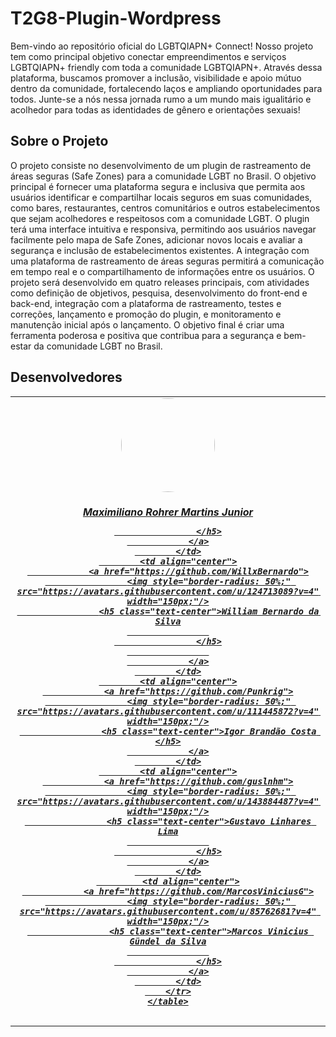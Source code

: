 

# T2G8-Plugin-Wordpress

Bem-vindo ao repositório oficial do LGBTQIAPN+ Connect! Nosso projeto tem como principal objetivo conectar empreendimentos e serviços LGBTQIAPN+ friendly com toda a comunidade LGBTQIAPN+. Através dessa plataforma, buscamos promover a inclusão, visibilidade e apoio mútuo dentro da comunidade, fortalecendo laços e ampliando oportunidades para todos. Junte-se a nós nessa jornada rumo a um mundo mais igualitário e acolhedor para todas as identidades de gênero e orientações sexuais!

## Sobre o Projeto

O projeto consiste no desenvolvimento de um plugin de rastreamento de áreas seguras (Safe Zones) para a comunidade LGBT no Brasil. O objetivo principal é fornecer uma plataforma segura e inclusiva que permita aos usuários identificar e compartilhar locais seguros em suas comunidades, como bares, restaurantes, centros comunitários e outros estabelecimentos que sejam acolhedores e respeitosos com a comunidade LGBT. O plugin terá uma interface intuitiva e responsiva, permitindo aos usuários navegar facilmente pelo mapa de Safe Zones, adicionar novos locais e avaliar a segurança e inclusão de estabelecimentos existentes. A integração com uma plataforma de rastreamento de áreas seguras permitirá a comunicação em tempo real e o compartilhamento de informações entre os usuários. O projeto será desenvolvido em quatro releases principais, com atividades como definição de objetivos, pesquisa, desenvolvimento do front-end e back-end, integração com a plataforma de rastreamento, testes e correções, lançamento e promoção do plugin, e monitoramento e manutenção inicial após o lançamento. O objetivo final é criar uma ferramenta poderosa e positiva que contribua para a segurança e bem-estar da comunidade LGBT no Brasil.

## Desenvolvedores

<table align="center">
        <tr>
            <td align="center">
                <a href="https://github.com/Max-Rohrer20">
                    <img style="border-radius: 50%;" src="https://avatars.githubusercontent.com/u/160171332?v=4" width="150px;"/>
                    <h5 class="text-center">Maximiliano Rohrer Martins Junior
                    
                    </h5>
                </a>
            </td>
            <td align="center">
                <a href="https://github.com/WillxBernardo">
                    <img style="border-radius: 50%;" src="https://avatars.githubusercontent.com/u/124713089?v=4" width="150px;"/>
                    <h5 class="text-center">William Bernardo da Silva
                    
                    </h5>
                    
                </a>
            </td>
            <td align="center">
                <a href="https://github.com/Punkrig">
                    <img style="border-radius: 50%;" src="https://avatars.githubusercontent.com/u/111445872?v=4" width="150px;"/>
                    <h5 class="text-center">Igor Brandão Costa </h5>
                </a>
            </td>
            <td align="center">
                <a href="https://github.com/guslnhm">
                    <img style="border-radius: 50%;" src="https://avatars.githubusercontent.com/u/143884487?v=4" width="150px;"/>
                    <h5 class="text-center">Gustavo Linhares Lima
                    
                    </h5>
                </a>
            </td>
             <td align="center">
                <a href="https://github.com/MarcosViniciusG">
                    <img style="border-radius: 50%;" src="https://avatars.githubusercontent.com/u/85762681?v=4" width="150px;"/>
                    <h5 class="text-center">Marcos Vinicius Gündel da Silva
                    
                    </h5>
                </a>
            </td>
        </tr>
    </table>
</body>
</html>

